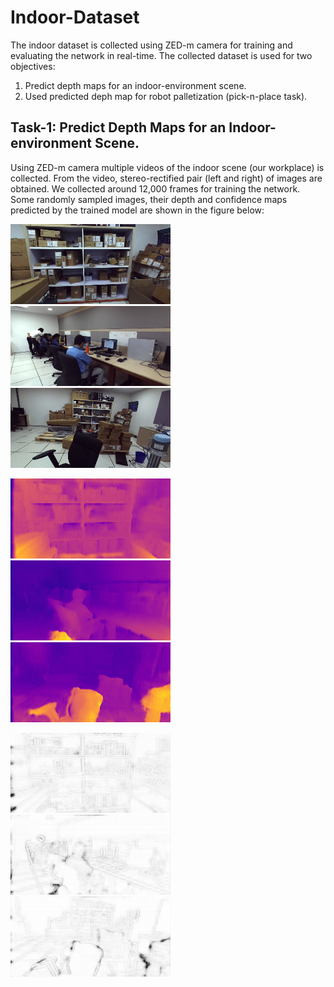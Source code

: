 # Indoor-Dataset

The indoor dataset is collected using ZED-m camera for training and evaluating the network in real-time. The collected dataset is used for two objectives:
1. Predict depth maps for an indoor-environment scene.
2. Used predicted deph map for robot palletization (pick-n-place task).

## Task-1: Predict Depth Maps for an Indoor-environment Scene.
Using ZED-m camera multiple videos of the indoor scene (our workplace) is collected. From the video, stereo-rectified pair (left and right) of images are obtained. We collected around 12,000 frames for training the network. Some randomly sampled images, their depth and confidence maps predicted by the trained model are shown in the figure below:

![alt text](https://github.com/vbhutani/Indoor-Dataset/blob/master/Sample-Images/1.png) 
![alt text](https://github.com/vbhutani/Indoor-Dataset/blob/master/Sample-Images/2.png)
![alt text](https://github.com/vbhutani/Indoor-Dataset/blob/master/Sample-Images/4.png)

![alt text](https://github.com/vbhutani/Indoor-Dataset/blob/master/Sample-Images/1_d.png)
![alt text](https://github.com/vbhutani/Indoor-Dataset/blob/master/Sample-Images/2_d.png)
![alt text](https://github.com/vbhutani/Indoor-Dataset/blob/master/Sample-Images/4_d.png)

![alt text](https://github.com/vbhutani/Indoor-Dataset/blob/master/Sample-Images/1_c.png)
![alt text](https://github.com/vbhutani/Indoor-Dataset/blob/master/Sample-Images/2_c.png)
![alt text](https://github.com/vbhutani/Indoor-Dataset/blob/master/Sample-Images/4_c.png)
